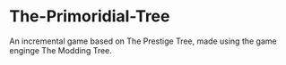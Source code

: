 # The-Primoridial-Tree

An incremental game based on The Prestige Tree, made using the game enginge The Modding Tree.
